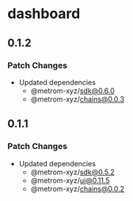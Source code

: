 # dashboard

## 0.1.2

### Patch Changes

- Updated dependencies
  - @metrom-xyz/sdk@0.6.0
  - @metrom-xyz/chains@0.0.3

## 0.1.1

### Patch Changes

- Updated dependencies
  - @metrom-xyz/sdk@0.5.2
  - @metrom-xyz/ui@0.11.5
  - @metrom-xyz/chains@0.0.2
